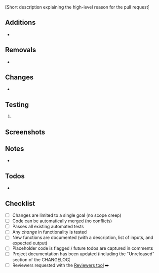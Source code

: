 [Short description explaining the high-level reason for the pull request]

## Additions

-

## Removals

-

## Changes

-

## Testing

1.

## Screenshots

## Notes

-

## Todos

-

## Checklist

*  [ ] Changes are limited to a single goal (no scope creep)
*  [ ] Code can be automatically merged (no conflicts)
*  [ ] Passes all existing automated tests
*  [ ] Any _change_ in functionality is tested
*  [ ] New functions are documented (with a description, list of inputs, and expected output)
*  [ ] Placeholder code is flagged / future todos are captured in comments
*  [ ] Project documentation has been updated (including the "Unreleased" section of the CHANGELOG)
*  [ ] Reviewers requested with the [Reviewers tool](https://help.github.com/articles/requesting-a-pull-request-review/) :arrow_right:

